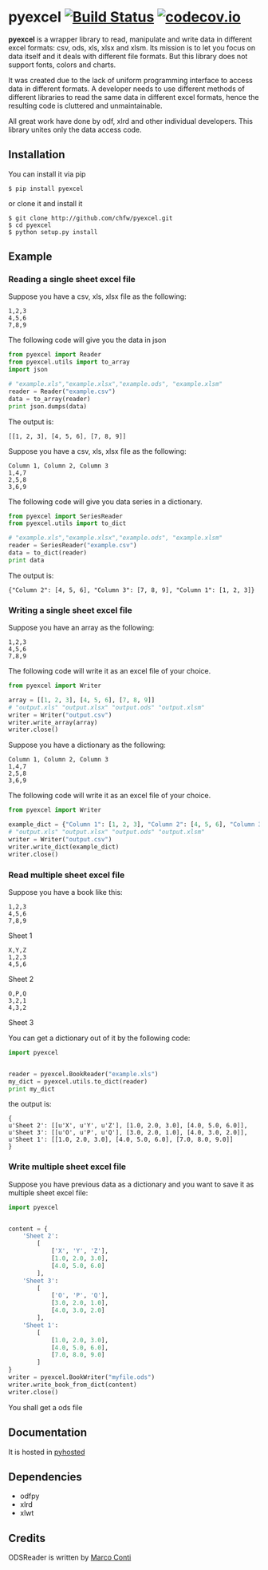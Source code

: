 # pyexcel [![Build Status](https://api.travis-ci.org/chfw/pyexcel.png)](http://travis-ci.org/chfw/pyexcel) [![codecov.io](https://codecov.io/github/chfw/pyexcel/coverage.png)](https://codecov.io/github/chfw/pyexcel)

**pyexcel** is a wrapper library to read, manipulate and write data in different excel formats: csv, ods, xls, xlsx and xlsm. Its mission is to let you focus on data itself and it deals with different file formats. But this library does not support fonts, colors and charts.

It was created due to the lack of uniform programming interface to access data in different formats. A developer needs to use different methods of different libraries to read the same data in different excel formats, hence the resulting code is cluttered and unmaintainable.

All great work have done by odf, xlrd and other individual developers. This library unites only the data access code.

## Installation

You can install it via pip

```
$ pip install pyexcel
```

or clone it and install it

```
$ git clone http://github.com/chfw/pyexcel.git
$ cd pyexcel
$ python setup.py install
```


## Example

### Reading a single sheet excel file
Suppose you have a csv, xls, xlsx file as the following:

```
1,2,3
4,5,6
7,8,9
```

The following code will give you the data in json

```python
from pyexcel import Reader
from pyexcel.utils import to_array
import json

# "example.xls","example.xlsx","example.ods", "example.xlsm"
reader = Reader("example.csv")
data = to_array(reader)
print json.dumps(data)
```

The output is:

```
[[1, 2, 3], [4, 5, 6], [7, 8, 9]]
```

Suppose you have a csv, xls, xlsx file as the following:

```
Column 1, Column 2, Column 3
1,4,7
2,5,8
3,6,9
```

The following code will give you data series in a dictionary.

```python
from pyexcel import SeriesReader
from pyexcel.utils import to_dict

# "example.xls","example.xlsx","example.ods", "example.xlsm"
reader = SeriesReader("example.csv")
data = to_dict(reader)
print data
```

The output is:

```
{"Column 2": [4, 5, 6], "Column 3": [7, 8, 9], "Column 1": [1, 2, 3]}
```

### Writing a single sheet excel file

Suppose you have an array as the following:

```
1,2,3
4,5,6
7,8,9
```

The following code will write it as an excel file of your choice.

```python
from pyexcel import Writer

array = [[1, 2, 3], [4, 5, 6], [7, 8, 9]]
# "output.xls" "output.xlsx" "output.ods" "output.xlsm"
writer = Writer("output.csv")
writer.write_array(array)
writer.close()
```

Suppose you have a dictionary as the following:

```
Column 1, Column 2, Column 3
1,4,7
2,5,8
3,6,9
```

The following code will write it as an excel file of your choice.

```python
from pyexcel import Writer

example_dict = {"Column 1": [1, 2, 3], "Column 2": [4, 5, 6], "Column 3": [7, 8, 9]}
# "output.xls" "output.xlsx" "output.ods" "output.xlsm"
writer = Writer("output.csv")
writer.write_dict(example_dict)
writer.close()
```

### Read multiple sheet excel file

Suppose you have a book like this:

```
1,2,3
4,5,6
7,8,9
```
Sheet 1

```
X,Y,Z
1,2,3
4,5,6
```

Sheet 2

```
O,P,Q
3,2,1
4,3,2
```

Sheet 3

You can get a dictionary out of it by the following code:

```python
import pyexcel


reader = pyexcel.BookReader("example.xls")
my_dict = pyexcel.utils.to_dict(reader)
print my_dict
```

the output is:

```
{
u'Sheet 2': [[u'X', u'Y', u'Z'], [1.0, 2.0, 3.0], [4.0, 5.0, 6.0]], 
u'Sheet 3': [[u'O', u'P', u'Q'], [3.0, 2.0, 1.0], [4.0, 3.0, 2.0]], 
u'Sheet 1': [[1.0, 2.0, 3.0], [4.0, 5.0, 6.0], [7.0, 8.0, 9.0]]
}
```

### Write multiple sheet excel file

Suppose you have previous data as a dictionary and you want to save it as multiple sheet excel file:

```python
import pyexcel


content = {
    'Sheet 2': 
        [
            ['X', 'Y', 'Z'], 
            [1.0, 2.0, 3.0], 
            [4.0, 5.0, 6.0]
        ], 
    'Sheet 3': 
        [
            ['O', 'P', 'Q'], 
            [3.0, 2.0, 1.0], 
            [4.0, 3.0, 2.0]
        ], 
    'Sheet 1': 
        [
            [1.0, 2.0, 3.0], 
            [4.0, 5.0, 6.0], 
            [7.0, 8.0, 9.0]
        ]
}
writer = pyexcel.BookWriter("myfile.ods")
writer.write_book_from_dict(content)
writer.close()
```

You shall get a ods file 

## Documentation

It is hosted in [pyhosted](https://pythonhosted.org/pyexcel/)

## Dependencies

* odfpy
* xlrd
* xlwt

## Credits

ODSReader is written by [Marco Conti](https://github.com/marcoconti83/read-ods-with-odfpy)